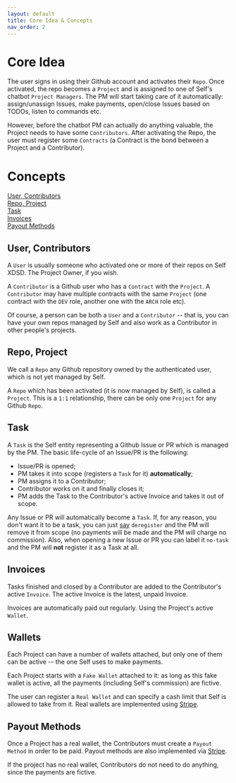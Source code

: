 ```yaml
---
layout: default
title: Core Idea & Concepts
nav_order: 2
---
```


# Core Idea

The user signs in using their Github account and activates their ``Repo``. Once activated,
the repo becomes a ``Project`` and is assigned to one of Self's chatbot ``Project Managers``. The PM will start taking care
of it automatically: assign/unassign Issues, make payments, open/close Issues based on TODOs, listen to commands etc.

However, before the chatbot PM can actually do anything valuable, the Project needs to have some ``Contributors``.
After activating the Repo, the user must register some ``Contracts`` (a Contract is the bond between a Project and a Contributor).

# Concepts

<a href="#user-contributors">User, Contributors</a><br>
<a href="#repo-project">Repo, Project</a><br>
<a href="#task">Task</a><br>
<a href="#invoices">Invoices</a><br>
<a href="#payout-methods">Payout Methods</a><br>


## User, Contributors

A ``User`` is usually someone who activated one or more of their repos on Self XDSD. The Project Owner, if you wish.

A ``Contributor`` is a Github user who has a ``Contract`` with the ``Project``. A ``Contributor`` may have multiple
contracts with the same ``Project`` (one contract with the ``DEV`` role, another one with the ``ARCH`` role etc).

Of course, a person can be both a ``User`` and a ``Contributor`` -- that is, you can have your own repos managed by Self and also
work as a Contributor in other people's projects.

## Repo, Project

We call a ``Repo`` any Github repository owned by the authenticated user, which is not yet managed by Self.

A ``Repo`` which has been activated (it is now managed by Self), is called a ``Project``. This is a ``1:1`` relationship,
there can be only one ``Project`` for any Github ``Repo``.

## Task

A ``Task`` is the Self entity representing a Github Issue or PR which is managed by the PM. The basic life-cycle of an Issue/PR is the following:

- Issue/PR is opened;
- PM takes it into scope (registers a ``Task`` for it) **automatically**;
- PM assigns it to a Contributor;
- Contributor works on it and finally closes it;
- PM adds the Task to the Contributor's active Invoice and takes it out of scope.

Any Issue or PR will automatically become a ``Task``. If, for any reason, you don't want it to be a task,
you can just [say](/projectmanager.html#commands) ``deregister`` and the PM will remove it from scope (no payments will be made and the PM will charge no commission). Also, when opening a new Issue or PR you can label it ``no-task`` and the PM will **not** register it as a Task at all.

## Invoices

Tasks finished and closed by a Contributor are added to the Contributor's active ``Invoice``. The active Invoice is the latest, unpaid Invoice.

Invoices are automatically paid out regularly. Using the Project's active ``Wallet``.

## Wallets

Each Project can have a number of wallets attached, but only one of them can be active -- the one Self uses to make payments.

Each Project starts with a ``Fake Wallet`` attached to it: as long as this fake wallet is active, all the payments (including Self's commission) are fictive.

The user can register a ``Real Wallet`` and can specify a cash limit that Self is allowed to take from it. Real wallets are implemented using [Stripe](https://stripe.com).

## Payout Methods

Once a Project has a real wallet, the Contributors must create a ``Payout Method`` in order to be paid.
Payout methods are also implemented via [Stripe](https://stripe.com).

If the project has no real wallet, Contributors do not need to do anything, since the payments are fictive.
